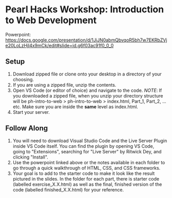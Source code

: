 # Pearl Hacks Workshop: Introduction to Web Development

Powerpoint: https://docs.google.com/presentation/d/1JiJN0abmQbvqoR5bh7w7EKRbZVje20LoLzHjl4x9mCk/edit#slide=id.g6f03ac91f0_0_0

## Setup
1. Download zipped file or clone onto your desktop in a directory of your choosing.
2. If you are using a zipped file, unzip the contents.
3. Open VS Code (or editor of choice) and navigate to the code. 
*NOTE*: If you downloaded a zipped file, when you unzip your directory structure will be ph-intro-to-web > ph-intro-to-web > index.html, Part_1, Part_2, ... etc. Make sure you are inside the **same** level as index.html. 
4. Start your server. 

## Follow Along
1. You will need to download Visual Studio Code and the Live Server Plugin inside VS Code itself. You can find the plugin by opening VS Code, going to "Extensions", searching for "Live Server" by Ritwick Dey, and clicking "Install".
2. Use the powerpoint linked above or the notes available in each folder to go through a quick walkthrough of HTML, CSS, and CSS frameworks. 
3. Your goal is to add to the starter code to make it look like the result pictured in the slides. In the folder for each part, there is starter code (labelled exercise_X.X.html) as well as the final, finished version of the code (labelled finished_X.X.html) for your reference. 
